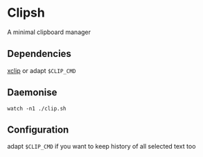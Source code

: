 # Clipsh

A minimal clipboard manager

## Dependencies

[xclip](https://github.com/astrand/xclip) or adapt `$CLIP_CMD`

## Daemonise
```
watch -n1 ./clip.sh
```

## Configuration

adapt `$CLIP_CMD` if you want to keep history of all selected text too
